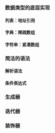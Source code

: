 ### 数据类型的底层实现

#### 列表：地址引用

#### 字典：稀疏数组

#### 字符串：紧凑数组

### 简洁的语法

#### 解析语法


#### 条件表达式
 
### 生成器



### 迭代器

### 装饰器
